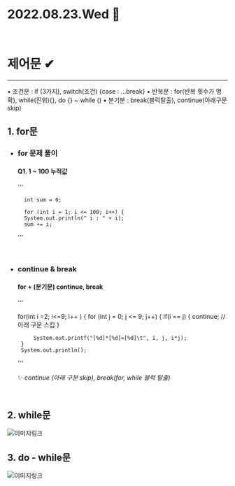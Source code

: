 # 2022.08.23.Wed 📅
<br>

# 제어문 ✔
--------------
▪ 조건문 : if (3가지), switch(조건) {case : ...break}
▪ 반복문 : for(반복 횟수가 명확), while(진위){}, do {} ~ while ()
▪ 분기분 : break(블럭탈출), continue(아래구문 skip)
<br>

## 1. for문
* ### for 문제 풀이
    #### Q1. 1 ~ 100 누적값

	'''

	    int sum = 0;
	
	    for (int i = 1; i <= 100; i++) {
		System.out.println(" i : " + i);
		sum += i;
        

    '''

<br>

 * ### continue & break
    #### for + (분기문) continue, break

	'''

	for(int i =2; i<=9; i++ ) {
		for (int j = 0; j <= 9; j++) {
			if(i == j) {
				continue; //아래 구문 스킵
			}
			
			System.out.printf("[%d]*[%d]=[%d]\t", i, j, i*j);
		}
		System.out.println();

    '''

   ✨ _continue (아래 구분 skip), break(for, while 블럭 탈출)_

<br>

## 2. while문
![이미지링크](https://dthumb-phinf.pstatic.net/?src=%22http%3A%2F%2Fcafeptthumb1.phinf.naver.net%2F20140516_22%2Fvenus0720_1400244016895cXwq5_PNG%2Fdo_while%25B5%25BF%25C0%25DB.png%3Ftype%3Dw740%22&type=cafe_wa740)

## 3. do - while문
![이미지링크](https://dthumb-phinf.pstatic.net/?src=%22http%3A%2F%2Fcafeptthumb1.phinf.naver.net%2F20140516_22%2Fvenus0720_1400244016895cXwq5_PNG%2Fdo_while%25B5%25BF%25C0%25DB.png%3Ftype%3Dw740%22&type=cafe_wa740)
